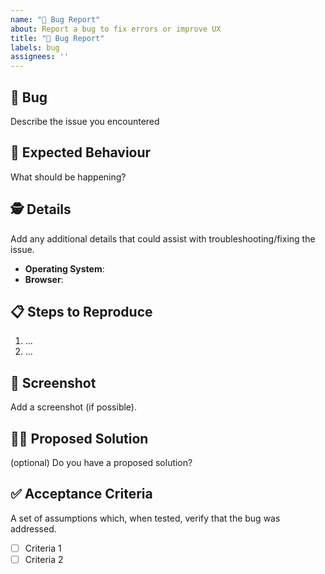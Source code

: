 ```yaml
---
name: "🐛 Bug Report"
about: Report a bug to fix errors or improve UX
title: "🐛 Bug Report"
labels: bug
assignees: ''
---
```


## 🐛 Bug

Describe the issue you encountered

## 🦋 Expected Behaviour

What should be happening?

## 🕵️ Details

Add any additional details that could assist with troubleshooting/fixing the issue.

- **Operating System**: 
- **Browser**: 

## 📋 Steps to Reproduce

1. ...
2. ...

## 📸 Screenshot

Add a screenshot (if possible).

## 🙋‍♀️ Proposed Solution

(optional) Do you have a proposed solution?

## ✅ Acceptance Criteria

A set of assumptions which, when tested, verify that the bug was addressed.

- [ ] Criteria 1
- [ ] Criteria 2
